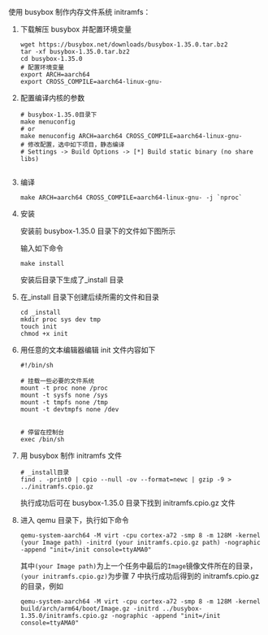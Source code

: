 使用 busybox 制作内存文件系统 initramfs：

1.  下载解压 busybox 并配置环境变量

    ```shell
    wget https://busybox.net/downloads/busybox-1.35.0.tar.bz2
    tar -xf busybox-1.35.0.tar.bz2
    cd busybox-1.35.0
    # 配置环境变量
    export ARCH=aarch64
    export CROSS_COMPILE=aarch64-linux-gnu-
    ```

2.  配置编译内核的参数

    ```shell
    # busybox-1.35.0目录下
    make menuconfig
    # or
    make menuconfig ARCH=aarch64 CROSS_COMPILE=aarch64-linux-gnu-
    # 修改配置，选中如下项目，静态编译
    # Settings -> Build Options -> [*] Build static binary (no share libs)


3.  编译

    ```shell
    make ARCH=aarch64 CROSS_COMPILE=aarch64-linux-gnu- -j `nproc`
    ```

4.  安装

    安装前 busybox-1.35.0 目录下的文件如下图所示



    输入如下命令

    ```shell
    make install
    ```


    安装后目录下生成了\_install 目录

5.  在\_install 目录下创建后续所需的文件和目录

    ```shell
    cd _install
    mkdir proc sys dev tmp
    touch init
    chmod +x init
    ```

6.  用任意的文本编辑器编辑 init 文件内容如下

    ```shell
    #!/bin/sh

    # 挂载一些必要的文件系统
    mount -t proc none /proc
    mount -t sysfs none /sys
    mount -t tmpfs none /tmp
    mount -t devtmpfs none /dev


    # 停留在控制台
    exec /bin/sh
    ```

7.  用 busybox 制作 initramfs 文件

    ```shell
    # _install目录
    find . -print0 | cpio --null -ov --format=newc | gzip -9 > ../initramfs.cpio.gz
    ```

    执行成功后可在 busybox-1.35.0 目录下找到 initramfs.cpio.gz 文件

8.  进入 qemu 目录下，执行如下命令

    ```shell
    qemu-system-aarch64 -M virt -cpu cortex-a72 -smp 8 -m 128M -kernel (your Image path) -initrd (your initramfs.cpio.gz path) -nographic -append "init=/init console=ttyAMA0"
    ```

    其中`(your Image path)`为上一个任务中最后的`Image`镜像文件所在的目录，`(your initramfs.cpio.gz)`为步骤 7 中执行成功后得到的 initramfs.cpio.gz 的目录，例如

    ```shell
    qemu-system-aarch64 -M virt -cpu cortex-a72 -smp 8 -m 128M -kernel build/arch/arm64/boot/Image.gz -initrd ../busybox-1.35.0/initramfs.cpio.gz -nographic -append "init=/init console=ttyAMA0"
    ```

